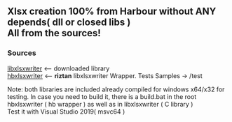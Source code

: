 ## Xlsx creation 100% from Harbour without ANY depends( dll or closed libs )<br> All from the sources!
### Sources

[libxlsxwriter](https://github.com/jmcnamara/libxlsxwriter)  <-- downloaded library<br>
[hbxlsxwriter](https://github.com/riztan/hbxlsxwriter)  <-- **riztan** libxlsxwriter Wrapper. Tests Samples -> /test

Note: both libraries are included already compiled for windows x64/x32 for testing. In case you need to build it, there is a build.bat in the root hbxlsxwriter ( hb wrapper ) as well as in libxlsxwriter ( C library )<br>
Test it with Visual Studio 2019( msvc64 )
